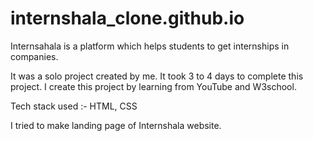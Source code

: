 # internshala_clone.github.io

Internsahala is a platform which helps students to get internships in companies.

It was a solo project created by me. It took 3 to 4 days to complete this project. I create this project by learning from YouTube and W3school.

Tech stack used :- HTML, CSS

I tried to make landing page of Internshala website.
